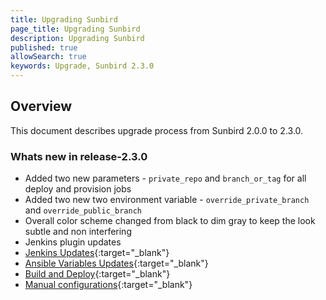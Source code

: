 ```yaml
---
title: Upgrading Sunbird
page_title: Upgrading Sunbird
description: Upgrading Sunbird
published: true
allowSearch: true
keywords: Upgrade, Sunbird 2.3.0
---
```


## Overview

This document describes upgrade process from Sunbird 2.0.0 to 2.3.0.

### Whats new in release-2.3.0

* Added two new parameters - `private_repo` and `branch_or_tag` for all deploy and provision jobs
* Added two new two environment variable - `override_private_branch` and `override_public_branch`
* Overall color scheme changed from black to dim gray to keep the look subtle and non interfering
* Jenkins plugin updates
* [Jenkins Updates](developer-docs/upgrade/jenkins_updates){:target="_blank"}
* [Ansible Variables Updates](developer-docs/upgrade/update_ansible_variables){:target="_blank"}
* [Build and Deploy](developer-docs/upgrade/build_n_deploy){:target="_blank"}
* [Manual configurations](developer-docs/upgrade/manual_configuration){:target="_blank"}
